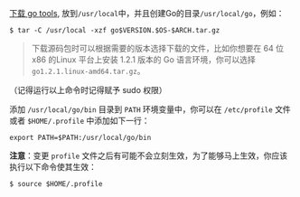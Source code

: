 [下载 go tools](http://docs.studygolang.com/dl/), 放到`/usr/local`中，并且创建Go的目录`/usr/local/go`，例如：
```shell
$ tar -C /usr/local -xzf go$VERSION.$OS-$ARCH.tar.gz
```

> 下载源码包时可以根据需要的版本选择下载的文件，比如你想要在 64 位 x86 的Linux 平台上安装 1.2.1 版本的 Go 语言环境，你可以选择 `go1.2.1.linux-amd64.tar.gz`。

（记得运行以上命令时记得赋予 sudo 权限）

添加 `/usr/local/go/bin` 目录到 `PATH` 环境变量中，你可以在 `/etc/profile` 文件 或者 `$HOME/.profile` 中添加如下一行：
```
export PATH=$PATH:/usr/local/go/bin
```

**注意**：变更 `profile` 文件之后有可能不会立刻生效，为了能够马上生效，你应该执行以下命令使其生效：
```shell
$ source $HOME/.profile
```
    